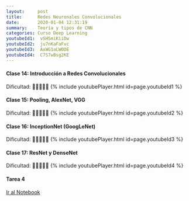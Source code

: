 ```yaml
---
layout:     post
title:      Redes Neuronales Convolucionales
date:       2020-01-04 12:31:19
summary:    Teoría y tipos de CNN
categories: Curso Deep Learning
youtubeId1:  vSHSmiKiiDw
youtubeId2:  ju7nKaFaFvc
youtubeId3:  AxWG1aLWODE
youtubeId4:  C7S7wBsg2KE
---
```


#### Clase 14: Introducción a Redes Convolucionales
Dificultad: :hatching_chick::hatching_chick::hatching_chick::egg::egg:
{% include youtubePlayer.html id=page.youtubeId1 %}


#### Clase 15: Pooling, AlexNet, VGG
Dificultad: :hatching_chick::hatching_chick::hatching_chick::egg::egg:
{% include youtubePlayer.html id=page.youtubeId2 %}

#### Clase 16: InceptionNet (GoogLeNet)
Dificultad: :hatching_chick::hatching_chick::hatching_chick::egg::egg:
{% include youtubePlayer.html id=page.youtubeId3 %}

#### Clase 17: ResNet y DenseNet
Dificultad: :hatching_chick::hatching_chick::hatching_chick::egg::egg:
{% include youtubePlayer.html id=page.youtubeId4 %}


#### Tarea 4 
[Ir al Notebook](https://colab.research.google.com/drive/1K18Vqh81UtJtKyZyO7LcPRgqLKl7rG8F)